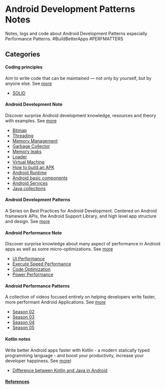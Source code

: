 # Android Development Patterns Notes

Notes, logs and code about Android Development Patterns especially Performance Patterns. #BuildBetterApps #PERFMATTERS

## Categories

#### Coding principles

Aim to write code that can be maintained — not only by yourself, but by anyone else. See [more](cates/coding_principle/coding_principle.md)

* [SOLID](cates/coding_principle/coding_principle.md#solid)


#### Android Development Note

Discover surprise Android development knowledge, resources and theory with examples. See [more](cates/development_note/note.md)

* [Bitmap](cates/development_note/note.md#bitmap)
* [Threading](cates/development_note/note.md#threading)
* [Memory Management](cates/development_note/note.md#memory-management)
* [Garbage Collector](cates/development_note/note.md#garbage-collector)
* [Memory leaks](cates/development_note/note.md#memory-leaks)
* [Loader](cates/development_note/note.md#loader)
* [Virtual Machine](cates/development_note/note.md#virtual-machine)
* [How to build an APK](cates/development_note/note.md#how-to-build-an-apk)
* [Android Runtime](cates/development_note/note.md#android-runtime)
* [Android basic components](cates/development_note/note.md#android-basic-components)
* [Android Services](cates/development_note/note.md#android-services)
* [Java collections](cates/development_note/note.md#java-collections)


#### Android Development Patterns

A Series on Best Practices for Android Development. Centered on Android framework APIs, the Android Support Library, and high level app structure and design. See [more](cates/development_patterns/development_patterns.md)


#### Android Performance Note

Discover surprise knowledge about many aspect of performance in Android apps as well as some micro-optimizations. See [more](cates/performance_note/performance_note.md)

* [UI Performance](cates/performance_note/performance_note.md#ui-performance)
* [Execute Speed Performance](cates/performance_note/performance_note.md#execute-speed-performance)
* [Code Optimization](cates/performance_note/performance_note.md#code-optimization)
* [Power Performance](cates/performance_note/performance_note.md#power-performance)


#### Android Performance Patterns

A collection of videos focused entirely on helping developers write faster, more performant Android Applications. See [more](cates/performance_patterns/performance_patterns.md)

* [Season 02](cates/performance_patterns/performance_patterns.md#season-02)
* [Season 03](cates/performance_patterns/performance_patterns.md#season-03)
* [Season 04](cates/performance_patterns/performance_patterns.md#season-04)
* [Season 05](cates/performance_patterns/performance_patterns.md#season-05)


#### Kotlin notes

Write better Android apps faster with Kotlin - a modern statically typed programming language - and boost your productivity, increase your developer happiness. See [more](cates/kotlin/kotlin_note.md))

* [Difference between Kotlin and Java in Android](cates/kotlin/kotlin_note.md#difference-between-kotlin-and-java-in-android)


#### [References](cates/references.md)
